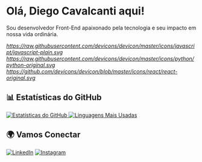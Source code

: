 <!-- in your header -->
<link rel="stylesheet" href="https://cdn.jsdelivr.net/gh/devicons/devicon@latest/devicon.min.css">

<!-- in your body -->
<i class="devicon-devicon-plain"></i>

# Olá, Diego Cavalcanti aqui!

Sou desenvolvedor Front-End apaixonado pela tecnologia e seu impacto em nossa vida ordinária. 

<i class="devicon-devicon-plain">https://raw.githubusercontent.com/devicons/devicon/master/icons/javascript/javascript-plain.svg</i>
<i class="devicon-devicon-plain">https://raw.githubusercontent.com/devicons/devicon/master/icons/python/python-original.svg</i>
<i class="devicon-devicon-plain">https://github.com/devicons/devicon/blob/master/icons/react/react-original.svg</i>

## 📊 Estatísticas do GitHub

<a href="https://github.com/seu-usuario">
  <img src="https://github-readme-stats.vercel.app/api?username=diego-cavalcantii&show_icons=true&theme=radical" alt="Estatísticas do GitHub" />
</a>
<a href="https://github.com/seu-usuario">
  <img src="https://github-readme-stats.vercel.app/api/top-langs/?username=diego-cavalcantii&layout=compact&theme=radical" alt="Linguagens Mais Usadas" />
</a>

## 🌍 Vamos Conectar

[![LinkedIn](https://img.shields.io/badge/LinkedIn-0A66C2?style=for-the-badge&logo=linkedin&logoColor=white)](https://www.linkedin.com/in/diego-silva-cavalcanti-a8b2b91a4/)
[![Instagram](https://img.shields.io/badge/Instagram-E4405F?style=for-the-badge&logo=instagram&logoColor=white)](https://www.instagram.com/diiego_cavalcanti/)


